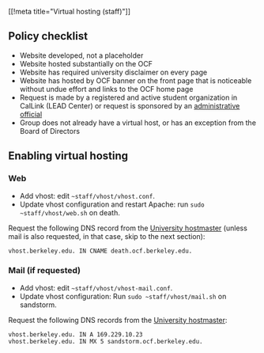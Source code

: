 [[!meta title="Virtual hosting (staff)"]]
## Policy checklist

* Website developed, not a placeholder
* Website hosted substantially on the OCF
* Website has required university disclaimer on every page
* Website has hosted by OCF banner on the front page that is noticeable without undue effort and links to the OCF home page
* Request is made by a registered and active student organization in CalLink (LEAD Center) or request is sponsored by an [administrative official](http://compliance.berkeley.edu/delegation/principles)
* Group does not already have a virtual host, or has an exception from the Board of Directors

## Enabling virtual hosting

### Web

* Add vhost: edit `~staff/vhost/vhost.conf`.
* Update vhost configuration and restart Apache: run `sudo ~staff/vhost/web.sh` on death.

Request the following DNS record from the [University hostmaster](http://www.net.berkeley.edu/hostmaster/) (unless mail is also requested, in that case, skip to the next section):

    vhost.berkeley.edu. IN CNAME death.ocf.berkeley.edu.

### Mail (if requested)

* Add vhost: edit `~staff/vhost/vhost-mail.conf`.
* Update vhost configuration: Run `sudo ~staff/vhost/mail.sh` on sandstorm.

Request the following DNS records from the [University hostmaster](http://www.net.berkeley.edu/hostmaster/):

    vhost.berkeley.edu. IN A 169.229.10.23
    vhost.berkeley.edu. IN MX 5 sandstorm.ocf.berkeley.edu.
